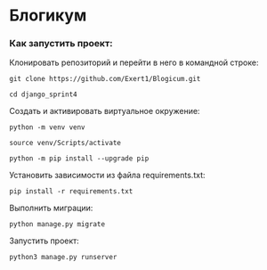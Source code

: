 # Блогикум
### Как запустить проект:

Клонировать репозиторий и перейти в него в командной строке:

```
git clone https://github.com/Exert1/Blogicum.git
```

```
cd django_sprint4
```

Cоздать и активировать виртуальное окружение:

```
python -m venv venv
```

```
source venv/Scripts/activate
```

```
python -m pip install --upgrade pip
```

Установить зависимости из файла requirements.txt:

```
pip install -r requirements.txt
```

Выполнить миграции:

```
python manage.py migrate
```

Запустить проект:

```
python3 manage.py runserver
```
